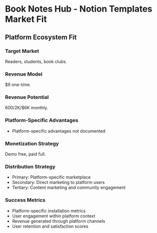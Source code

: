 # Book Notes Hub - Notion Templates Market Fit

## Platform Ecosystem Fit

### Target Market
Readers, students, book clubs.

### Revenue Model
$9 one-time.

### Revenue Potential
$600/$2K/$6K monthly.

### Platform-Specific Advantages
- Platform-specific advantages not documented

### Monetization Strategy
Demo free, paid full.

### Distribution Strategy
- Primary: Platform-specific marketplace
- Secondary: Direct marketing to platform users
- Tertiary: Content marketing and community engagement

### Success Metrics
- Platform-specific installation metrics
- User engagement within platform context
- Revenue generated through platform channels
- User retention and satisfaction scores
